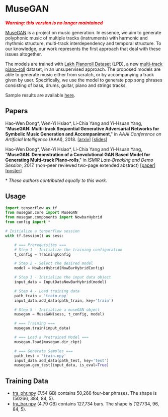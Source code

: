 # MuseGAN

<font color=red><strong><i>Warning: this version is no longer maintained</i></strong></font>

[MuseGAN](https://salu133445.github.io/musegan/) is a project on music
generation. In essence, we aim to generate polyphonic music of multiple tracks
(instruments) with harmonic and rhythmic structure, multi-track interdependency
and temporal structure. To our knowledge, our work represents the first approach
that deal with these issues altogether.

The models are trained with
[Lakh Pianoroll Dataset](https://salu133445.github.io/lakh-pianoroll-dataset/)
(LPD), a new [multi-track piano-roll](https://salu133445.github.io/musegan/data)
dataset, in an unsupervised approach. The proposed models are able to generate
music either from scratch, or by accompanying a track given by user.
Specifically, we use the model to generate pop song phrases consisting of bass,
drums, guitar, piano and strings tracks.

Sample results are available [here](https://salu133445.github.io/musegan/results).

## Papers

Hao-Wen Dong\*, Wen-Yi Hsiao\*, Li-Chia Yang and Yi-Hsuan Yang,
"**MuseGAN: Multi-track Sequential Generative Adversarial Networks for
Symbolic Music Generation and Accompaniment**,"
in *AAAI Conference on Artificial Intelligence* (AAAI), 2018.
[[arxiv](http://arxiv.org/abs/1709.06298)]
[[slides](https://salu133445.github.io/musegan/pdf/musegan-aaai2018-slides.pdf)]

Hao-Wen Dong\*, Wen-Yi Hsiao\*, Li-Chia Yang and Yi-Hsuan Yang,
"**MuseGAN: Demonstration of a Convolutional GAN Based Model for Generating
Multi-track Piano-rolls**,"
in *ISMIR Late-Breaking and Demo Session*, 2017.
(non-peer reviewed two-page extended abstract)
[[paper](https://salu133445.github.io/musegan/pdf/musegan-ismir2017-lbd-paper.pdf)]
[[poster](https://salu133445.github.io/musegan/pdf/musegan-ismir2017-lbd-poster.pdf)]

\* *These authors contributed equally to this work.*

## Usage

```python
import tensorflow as tf
from musegan.core import MuseGAN
from musegan.components import NowbarHybrid
from config import *

# Initialize a tensorflow session
with tf.Session() as sess:

    # === Prerequisites ===
    # Step 1 - Initialize the training configuration
    t_config = TrainingConfig

    # Step 2 - Select the desired model
    model = NowbarHybrid(NowBarHybridConfig)

    # Step 3 - Initialize the input data object
    input_data = InputDataNowBarHybrid(model)

    # Step 4 - Load training data
    path_train = 'train.npy'
    input_data.add_data(path_train, key='train')

    # Step 5 - Initialize a museGAN object
    musegan = MuseGAN(sess, t_config, model)

    # === Training ===
    musegan.train(input_data)

    # === Load a Pretrained Model ===
    musegan.load(musegan.dir_ckpt)

    # === Generate Samples ===
    path_test = 'train.npy'
    input_data.add_data(path_test, key='test')
    musegan.gen_test(input_data, is_eval=True)
```

## Training Data

- [tra_phr.npy](https://drive.google.com/uc?id=1-bQCO6ZxpIgdMM7zXhNJViovHjtBKXde&export=download)
  (7.54 GB) contains 50,266 four-bar phrases. The shape is (50266, 384, 84, 5).
- [tra_bar.npy](https://drive.google.com/uc?id=1Xxj6WU82fcgY9UtBpXJGOspoUkMu58xC&export=download)
  (4.79 GB) contains 127,734 bars. The shape is (127734, 96, 84, 5).
